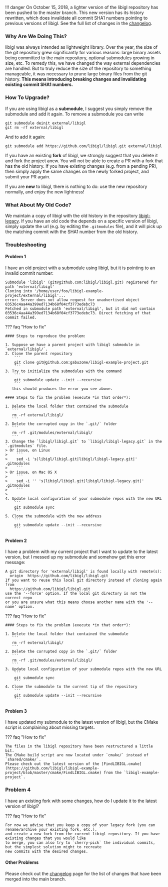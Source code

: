 <!-- Hide h3+ from toc  -->
<style>.md-nav--secondary .md-nav__list .md-nav__list { display: none }</style>

!!! danger
    On October 15, 2018, a lighter version of the libigl repository has been pushed to the master branch.
    This new version has its history rewritten, which does invalidate all commit SHA1 numbers pointing to previous versions of libigl.
    See the full list of changes in the [changelog](RELEASE_HISTORY.md).

### Why Are We Doing This?

libigl was always intended as lightweight library. Over the year, the size of the git repository grew significantly for various reasons: large binary assets being committed to the main repository, optional submodules growing in size, etc. To remedy this, we have changed the way external dependencies are handled. But to truly reduce the size of the repository to something manageable, it was necessary to prune large binary files from the git history. **This means introducing breaking changes and invalidating existing commit SHA1 numbers.**

### How To Upgrade?

If you are using libigl as a **submodule**, I suggest you simply remove the submodule and add it again. To remove a submodule you can write
```
git submodule deinit external/libigl
git rm -rf external/libigl
```

And to add it again:
```
git submodule add https://github.com/libigl/libigl.git external/libigl
```

If you have an existing **fork** of libigl, we strongly suggest that you delete it and fork the project anew. You will not be able to create a PR with a fork that has the old history.
If you have existing changes (e.g. from a pending PR), then simply apply the same changes on the newly forked project, and submit your PR again.

If you are **new** to libigl, there is nothing to do: use the new repository normally, and enjoy the new lightness!

### What About My Old Code?

We maintain a copy of libigl with the old history in the repository [libigl-legacy](https://github.com/libigl/libigl-legacy).
If you have an old code the depends on a specific version of libigl, simply update the url (e.g. by editing the `.gitmodules` file), and it will pick up the matching commit with the SHA1 number from the old history.

### Troubleshooting

#### Problem 1

I have an old project with a submodule using libigl, but it is pointing to an invalid commit number:

```
Submodule 'libigl' (git@github.com:libigl/libigl.git) registered for path 'external/libigl'
Cloning into '/home/user/foo/libigl-example-project/external/libigl'...
error: Server does not allow request for unadvertised object 03536c4aa44a399ed7134b68f04cf3773edebc73
Fetched in submodule path 'external/libigl', but it did not contain 03536c4aa44a399ed7134b68f04cf3773edebc73. Direct fetching of that commit failed.
```

??? faq "How to fix"

    #### Steps to reproduce the problem:

    1. Suppose we have a parent project with libigl submodule in `external/libigl/`.
    2. Clone the parent repository
        ```
        git clone git@github.com:gabuzome/libigl-example-project.git
        ```
    3. Try to initialize the submodules with the command
        ```
        git submodule update --init --recursive
        ```
       this should produces the error you see above.

    #### Steps to fix the problem (execute *in that order*):

    1. Delete the local folder that contained the submodule
       ```
       rm -rf external/libigl/
       ```
    2. Delete the corrupted copy in the `.git/` folder
       ```
       rm -rf .git/modules/external/libigl/
       ```
    3. Change the `libigl/libigl.git` to `libigl/libigl-legacy.git` in the `.gitmodules` file. 
    > Or issue, on Linux
    >    ```
    >    sed -i 's|libigl/libigl.git|libigl/libigl-legacy.git|' .gitmodules
    >    ```
    > Or issue, on Mac OS X
    >    ```
    >    sed -i '' 's|libigl/libigl.git|libigl/libigl-legacy.git|' .gitmodules
    >    ```
    > 
    4. Update local configuration of your submodule repos with the new URL
        ```
        git submodule sync
        ```
    5. Clone the submodule with the new address
        ```
        git submodule update --init --recursive
        ```

#### Problem 2

I have a problem with my current project that I want to update to the latest version, but I messed up my submodule and somehow get this error message:

```
A git directory for 'external/libigl' is found locally with remote(s):
  origin  https://github.com/libigl/libigl.git
If you want to reuse this local git directory instead of cloning again from
  https://github.com/libigl/libigl.git
use the '--force' option. If the local git directory is not the correct repo
or you are unsure what this means choose another name with the '--name' option.
```

??? faq "How to fix"

    #### Steps to fix the problem (execute *in that order*):

    1. Delete the local folder that contained the submodule
       ```
       rm -rf external/libigl/
       ```
    2. Delete the corrupted copy in the `.git/` folder
       ```
       rm -rf .git/modules/external/libigl/
       ```
    3. Update local configuration of your submodule repos with the new URL
        ```
        git submodule sync
        ```
    4. Clone the submodule to the current tip of the repository
        ```
        git submodule update --init --recursive
        ```

#### Problem 3

I have updated my submodule to the latest version of libigl, but the CMake script is complaining about missing targets.

??? faq "How to fix"

    The files in the libigl repository have been restructured a little bit.
    The CMake build script are now located under `cmake/` instead of `shared/cmake/`.
    Please check out the latest version of the [FindLIBIGL.cmake](https://github.com/libigl/libigl-example-project/blob/master/cmake/FindLIBIGL.cmake) from the `libigl-example-project`.

### Problem 4

I have an existing fork with some changes, how do I update it to the latest version of libigl?

??? faq "How to fix"

    For now we advise that you keep a copy of your legacy fork (you can rename/archive your existing fork, etc.),
    and create a new fork from the current libigl repository. If you have existing changes that you would like
    to merge, you can also try to `cherry-pick` the individual commits, but the simplest solution might to recreate
    new commits with the desired changes.

#### Other Problems

Please check out the [changelog](RELEASE_HISTORY.md) page for the list of changes that have been merged into the main branch.
